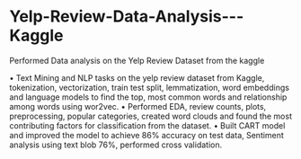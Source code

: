 # Yelp-Review-Data-Analysis---Kaggle
Performed Data analysis on the Yelp Review Dataset from the kaggle

• Text Mining and NLP tasks on the yelp review dataset from Kaggle, tokenization, vectorization, train test split, lemmatization, word embeddings and language models to find the top, most common words and relationship among words using wor2vec.
• Performed EDA, review counts, plots, preprocessing, popular categories, created word clouds and found the most contributing factors for classification from the dataset.
• Built CART model and improved the model to achieve 86% accuracy on test data, Sentiment analysis using text blob 76%, performed cross validation.
